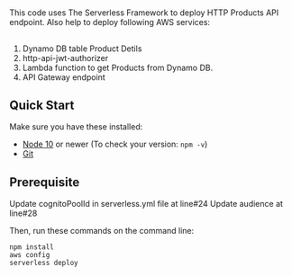 #
This code uses The Serverless Framework to deploy HTTP Products API endpoint.
Also help to deploy following AWS services:
##
1. Dynamo DB table Product Detils
2. http-api-jwt-authorizer
3. Lambda function to get Products from Dynamo DB.
4. API Gateway endpoint

## Quick Start

Make sure you have these installed:

- [Node 10](http://nodejs.org) or newer (To check your version: `npm -v`)
- [Git](http://git-scm.com)

## Prerequisite
Update cognitoPoolId in serverless.yml file at line#24
Update audience at line#28

Then, run these commands on the command line:

```
npm install
aws config
serverless deploy
```
